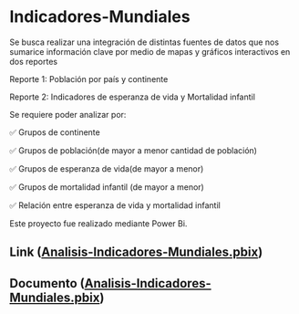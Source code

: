 # Indicadores-Mundiales

Se busca realizar una integración de distintas fuentes de datos que nos sumarice información clave por medio de mapas y gráficos interactivos en dos reportes

Reporte 1: Población por país y  continente

Reporte 2: Indicadores de esperanza de vida y Mortalidad infantil

Se requiere poder analizar por: 

✅ Grupos de continente

✅ Grupos de población(de mayor a menor cantidad de población)

✅ Grupos de esperanza de vida(de mayor a menor)

✅ Grupos de mortalidad infantil (de mayor a menor)

✅ Relación entre esperanza de vida y mortalidad infantil 


Este proyecto fue realizado mediante Power Bi.


## Link ([Analisis-Indicadores-Mundiales.pbix](https://app.powerbi.com/view?r=eyJrIjoiZDRjNTRlNGMtYzc1Mi00MTgxLWJmNjItOGI3M2FkMjkwZTU5IiwidCI6IjgwMmNiN2QxLTYzNmYtNGMwOC05MGRmLTRmZmZiMzJiOGE4YyIsImMiOjR9&pageName=ReportSection))
## Documento ([Analisis-Indicadores-Mundiales.pbix](https://github.com/NoeAvalos/Indicadores-Mundiales/blob/efa2c8631701fa0df8353eba0a2d1625b3e7dfbe/Analisis-Indicadores-Mundiales.pbix))
